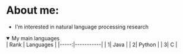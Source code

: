 # About me:
- I'm interested in natural language processing research
<details open>
<summary>My main languages</summary>
| Rank | Languages |
|-----:|-----------|
|     1| Java      |
|     2| Python    |
|     3| C         |
</details>

<!--
**richard-ky/richard-ky** is a ✨ _special_ ✨ repository because its `README.md` (this file) appears on your GitHub profile.

Here are some ideas to get you started:

- 🔭 I’m currently working on ...
- 🌱 I’m currently learning ...
- 👯 I’m looking to collaborate on ...
- 🤔 I’m looking for help with ...
- 💬 Ask me about ...
- 📫 How to reach me: ...
- 😄 Pronouns: ...
- ⚡ Fun fact: ...
-->
